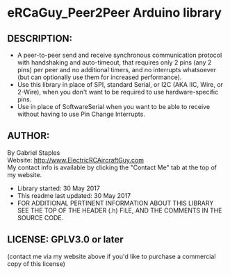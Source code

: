 
# eRCaGuy_Peer2Peer Arduino library 

## DESCRIPTION:   
 - A peer-to-peer send and receive synchronous communication protocol with handshaking and auto-timeout, that requires only 2 pins (any 2 pins) per peer and no additional timers, and no interrupts whatsoever (but can optionally use them for increased performance).  
 - Use this library in place of SPI, standard Serial, or I2C (AKA IIC, Wire, or 2-Wire), when you don't want to be required to use hardware-specific pins.  
 - Use in place of SoftwareSerial when you want to be able to receive without having to use Pin Change Interrupts.  

## AUTHOR:  
By Gabriel Staples  
Website: http://www.ElectricRCAircraftGuy.com  
My contact info is available by clicking the "Contact Me" tab at the top of my website.  

 - Library started: 30 May 2017 
 - This readme last updated: 30 May 2017 
 - FOR ADDITIONAL PERTINENT INFORMATION ABOUT THIS LIBRARY SEE THE TOP OF THE HEADER (.h) FILE, AND THE COMMENTS IN THE SOURCE CODE.  

## LICENSE: GPLV3.0 or later  
(contact me via my website above if you'd like to purchase a commercial copy of this license)


